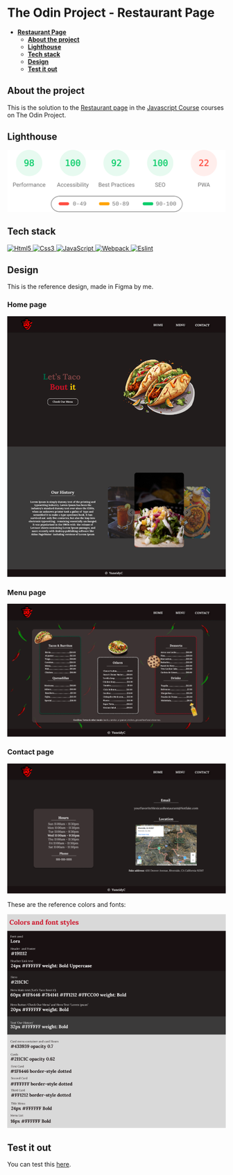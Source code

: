 # The Odin Project - Restaurant Page

- [**Restaurant Page**](#RestaurantPage)
  - [**About the project**](#about-the-project)
  - [**Lighthouse**](#lighthouse)
  - [**Tech stack**](#tech-stack)
  - [**Design**](#design)
  - [**Test it out**](#test-it-out)

## About the project

This is the solution to the [Restaurant page](https://www.theodinproject.com/lessons/node-path-javascript-restaurant-page) in the [Javascript Course](https://www.theodinproject.com/paths/full-stack-javascript/courses/javascript) courses on The Odin Project.

## Lighthouse

<img src="lighthouse_results/desktop/pagespeed.svg" alt="Lighthouse report" width=800 />

## Tech stack

<!-- markdownlint-disable MD033 -->
<p>
    <a href="https://developer.mozilla.org/en-US/docs/Glossary/HTML5" >
        <img src="https://cdn.jsdelivr.net/gh/devicons/devicon/icons/html5/html5-original.svg" alt="Html5" width="40" height="40" />
    </a>
    <a href="https://developer.mozilla.org/en-US/docs/Web/CSS" >
        <img src="https://cdn.jsdelivr.net/gh/devicons/devicon/icons/css3/css3-original.svg" alt="Css3" width="40" height="40" />
    </a>
    <a href="https://developer.mozilla.org/en-US/docs/Web/javascript" >
      <img src="https://cdn.jsdelivr.net/gh/devicons/devicon/icons/javascript/javascript-original.svg" alt="JavaScript" width="40" height="40" />
    </a>
    <a href="https://webpack.js.org/" >
            <img src="https://cdn.jsdelivr.net/gh/devicons/devicon/icons/webpack/webpack-original.svg" alt="Webpack" width="40" height="40" />
    </a>
    <a href="https://git-scm.com/" >
            <img src="https://cdn.jsdelivr.net/gh/devicons/devicon/icons/git/git-original-wordmark.svg"
            alt="Eslint" width="50" height="50" />
    </a>
</p>
<!-- markdownlint-enable MD033 -->


## Design

This is the reference design, made in Figma by me.

### Home page
![](./src/assets/homePagePrototype.PNG)

### Menu page
![](./src/assets/menuPagePrototype.PNG)

### Contact page
![](./src/assets/contactPagePrototype.PNG)

These are the reference colors and fonts:

![](./src/assets/stylesOption.PNG)

## Test it out

You can test this [here](https://yuneidyc.github.io/TheOdinProject-RestaurantPage/).

